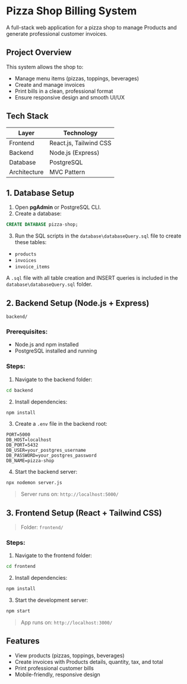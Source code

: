 #  Pizza Shop Billing System

A full-stack web application for a pizza shop to manage Products and generate professional customer invoices.

##  Project Overview

This system allows the shop to:

- Manage menu items (pizzas, toppings, beverages)
- Create and manage invoices
- Print bills in a clean, professional format
- Ensure responsive design and smooth UI/UX


##  Tech Stack

| Layer       | Technology              |
|-------------|-------------------------|
| Frontend    | React.js, Tailwind CSS  |
| Backend     | Node.js (Express)       |
| Database    | PostgreSQL              |
| Architecture| MVC Pattern             |


##  1. Database Setup

1. Open **pgAdmin** or PostgreSQL CLI.
2. Create a database:

```sql
CREATE DATABASE pizza-shop;
```

3. Run the SQL scripts in the `database\databaseQuery.sql` file to create these tables:

- `products`
- `invoices`
- `invoice_items`

A `.sql` file with all table creation and INSERT queries is included in the `database\databaseQuery.sql` folder.


## 2. Backend Setup (Node.js + Express)

`backend/`

### Prerequisites:

- Node.js and npm installed
- PostgreSQL installed and running

### Steps:

1. Navigate to the backend folder:

```bash
cd backend
```

2. Install dependencies:

```bash
npm install
```

3. Create a `.env` file in the backend root:

```env
PORT=5000
DB_HOST=localhost
DB_PORT=5432
DB_USER=your_postgres_username
DB_PASSWORD=your_postgres_password
DB_NAME=pizza-shop
```

4. Start the backend server:

```bash
npx nodemon server.js
```

> Server runs on: `http://localhost:5000/`


##  3. Frontend Setup (React + Tailwind CSS)

>  Folder: `frontend/`

### Steps:

1. Navigate to the frontend folder:

```bash
cd frontend
```

2. Install dependencies:

```bash
npm install
```

3. Start the development server:

```bash
npm start
```

> App runs on: `http://localhost:3000/`


## Features

- View products (pizzas, toppings, beverages)
- Create invoices with Products details, quantity, tax, and total
- Print professional customer bills
- Mobile-friendly, responsive design


